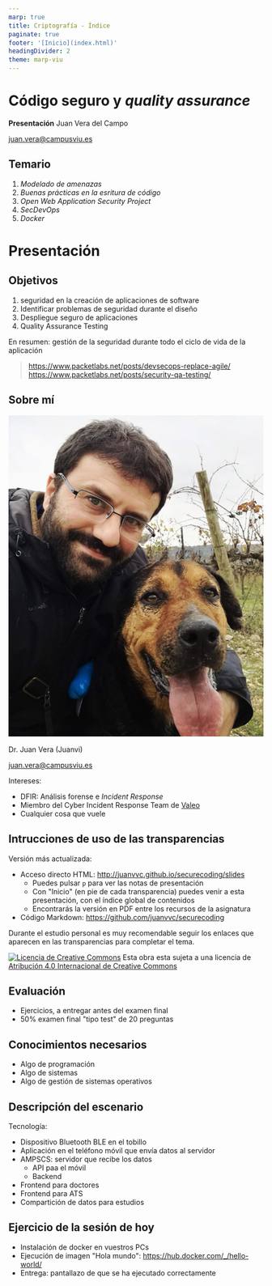 ```yaml
---
marp: true
title: Criptografía - Índice
paginate: true
footer: '[Inicio](index.html)'
headingDivider: 2
theme: marp-viu
---
```


<style>
    /* You can add custom style here. VSCode supports this.
    Other editor might need these custom code in
    the YAML header: section: | */
</style>

# Código seguro y *quality assurance*
<!-- _class: first-slide -->

**Presentación**
Juan Vera del Campo

<juan.vera@campusviu.es>


## Temario
<!-- _class: cool-list -->

1. *Modelado de amenazas*
2. *Buenas prácticas en la esritura de código*
3. *Open Web Application Security Project*
4. *SecDevOps*
5. *Docker*

# Presentación
<!-- _class: lead -->

## Objetivos

1. seguridad en la creación de aplicaciones de software
1. Identificar problemas de seguridad durante el diseño
1. Despliegue seguro de aplicaciones
1. Quality Assurance Testing

En resumen: gestión de la seguridad durante todo el ciclo de vida de la aplicación

> https://www.packetlabs.net/posts/devsecops-replace-agile/
> https://www.packetlabs.net/posts/security-qa-testing/

## Sobre mí

![bg left:45%](images/juanvi.jpg)

Dr. Juan Vera (Juanvi)

juan.vera@campusviu.es

Intereses:

- DFIR: Análisis forense e *Incident Response*
- Miembro del Cyber Incident Response Team de [Valeo](https://es.wikipedia.org/wiki/Valeo)
- Cualquier cosa que vuele

## Intrucciones de uso de las transparencias
<!-- _class: smaller-font -->

Versión más actualizada:

- Acceso directo HTML: <http://juanvvc.github.io/securecoding/slides>
    - Puedes pulsar `p` para ver las notas de presentación
    - Con "Inicio" (en pie de cada transparencia) puedes venir a esta presentación, con el índice global de contenidos
    - Encontrarás la versión en PDF entre los recursos de la asignatura
- Código Markdown: <https://github.com/juanvvc/securecoding>

Durante el estudio personal es muy recomendable seguir los enlaces que aparecen en las transparencias para completar el tema.

[![Licencia de Creative Commons](https://i.creativecommons.org/l/by/4.0/88x31.png)](http://creativecommons.org/licenses/by/4.0/) Esta obra esta sujeta a una licencia de [Atribución 4.0 Internacional de Creative Commons](http://creativecommons.org/licenses/by/4.0/)

## Evaluación

- Ejercicios, a entregar antes del examen final
- 50% examen final "tipo test" de 20 preguntas

## Conocimientos necesarios

- Algo de programación
- Algo de sistemas
- Algo de gestión de sistemas operativos

## Descripción del escenario

Tecnología:

- Dispositivo Bluetooth BLE en el tobillo
- Aplicación en el teléfono móvil que envía datos al servidor
- AMPSCS: servidor que recibe los datos
    - API paa el móvil
    - Backend
- Frontend para doctores
- Frontend para ATS
- Compartición de datos para estudios

## Ejercicio de la sesión de hoy

- Instalación de docker en vuestros PCs
- Ejecución de imagen "Hola mundo": https://hub.docker.com/_/hello-world/
- Entrega: pantallazo de que se ha ejecutado correctamente


